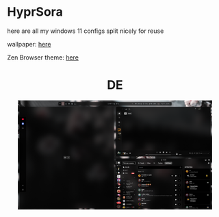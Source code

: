 # HyprSora

here are all my windows 11 configs split nicely for reuse

wallpaper: <a href="https://files.catbox.moe/v6c4z4.png">here</a>

Zen Browser theme: <a href="https://github.com/allecsc/Altover">here</a>

<div align="center">
    <summary><h1 align="center">DE</h1></summary>
    <img src="images/image.png" width="90%"/>
</div>
